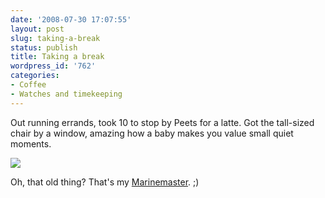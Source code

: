 ```yaml
---
date: '2008-07-30 17:07:55'
layout: post
slug: taking-a-break
status: publish
title: Taking a break
wordpress_id: '762'
categories:
- Coffee
- Watches and timekeeping
---
```


Out running errands, took 10 to stop by Peets for a latte. Got the tall-sized chair by a window, amazing how a baby makes you value small quiet moments.

[![](http://fnord.phfactor.net/wp-content/uploads/2008/07/img_0154-450x337.jpg)](http://fnord.phfactor.net/wp-content/uploads/2008/07/img_0154.jpg)

Oh, that old thing? That's my [Marinemaster](http://fnord.phfactor.net/2006/12/26/the-seiko-marinemaster-page/). ;)
